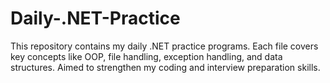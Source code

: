 # Daily-.NET-Practice
This repository contains my daily .NET practice programs. Each file covers key concepts like OOP, file handling, exception handling, and data structures. Aimed to strengthen my coding and interview preparation skills.
